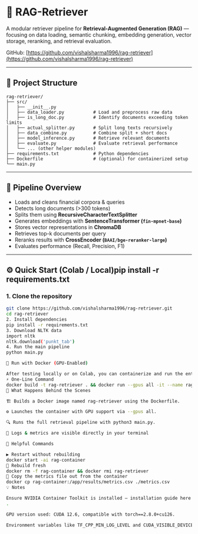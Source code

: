 # 🧠 RAG-Retriever  

A modular retriever pipeline for **Retrieval-Augmented Generation (RAG)** — focusing on data loading, semantic chunking, embedding generation, vector storage, reranking, and retrieval evaluation.  

GitHub: [https://github.com/vishalsharma1996/rag-retriever](https://github.com/vishalsharma1996/rag-retriever)

---
## 📂 Project Structure

```text
rag-retriever/
├── src/
│   ├── __init__.py
│   ├── data_loader.py           # Load and preprocess raw data
│   ├── is_long_doc.py           # Identify documents exceeding token limits
│   ├── actual_splitter.py       # Split long texts recursively
│   ├── data_combine.py          # Combine split + short docs
│   ├── model_inference.py       # Retrieve relevant documents
│   ├── evaluate.py              # Evaluate retrieval performance
│   └── ... (other helper modules)
├── requirements.txt             # Python dependencies
├── Dockerfile                   # (optional) for containerized setup
└── main.py 
```

---

## 🎯 Pipeline Overview

- Loads and cleans financial corpora & queries  
- Detects long documents (>300 tokens)  
- Splits them using **RecursiveCharacterTextSplitter**  
- Generates embeddings with **SentenceTransformer (`fin-mpnet-base`)**  
- Stores vector representations in **ChromaDB**  
- Retrieves top-k documents per query  
- Reranks results with **CrossEncoder (`BAAI/bge-reranker-large`)**  
- Evaluates performance (Recall, Precision, F1)  

---

## ⚙️ Quick Start (Colab / Local)pip install -r requirements.txt

### 1. Clone the repository
```bash
git clone https://github.com/vishalsharma1996/rag-retriever.git
cd rag-retriever
2. Install dependencies
pip install -r requirements.txt
3. Download NLTK data
import nltk
nltk.download('punkt_tab')
4. Run the main pipeline
python main.py

🐳 Run with Docker (GPU-Enabled)

After testing locally or on Colab, you can containerize and run the entire RAG pipeline in a GPU-accelerated Docker environment.
⚡ One-Line Command
docker build -t rag-retriever . && docker run --gpus all -it --name rag-container rag-retriever python3 main.py
🧠 What Happens Behind the Scenes

🏗️ Builds a Docker image named rag-retriever using the Dockerfile.

⚙️ Launches the container with GPU support via --gpus all.

🔍 Runs the full retrieval pipeline with python3 main.py.

🧩 Logs & metrics are visible directly in your terminal

🧰 Helpful Commands

▶️ Restart without rebuilding
docker start -ai rag-container
🔁 Rebuild fresh
docker rm -f rag-container && docker rmi rag-retriever
🔁 Copy the metrics file out from the container
docker cp rag-container:/app/results/metrics.csv ./metrics.csv
💡 Notes

Ensure NVIDIA Container Toolkit is installed — installation guide here
.

GPU version used: CUDA 12.6, compatible with torch==2.8.0+cu126.

Environment variables like TF_CPP_MIN_LOG_LEVEL and CUDA_VISIBLE_DEVICES are already handled inside main.py for cleaner logs.
